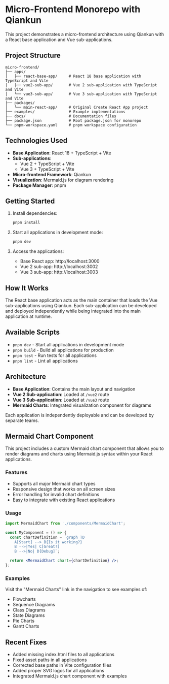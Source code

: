 # Micro-Frontend Monorepo with Qiankun

This project demonstrates a micro-frontend architecture using Qiankun with a React base application and Vue sub-applications.

## Project Structure

```
micro-frontend/
├── apps/
│   ├── react-base-app/     # React 18 base application with TypeScript and Vite
│   ├── vue2-sub-app/       # Vue 2 sub-application with TypeScript and Vite
│   └── vue3-sub-app/       # Vue 3 sub-application with TypeScript and Vite
├── packages/
│   └── main-react-app/     # Original Create React App project
├── examples/               # Example implementations
├── docs/                   # Documentation files
├── package.json            # Root package.json for monorepo
└── pnpm-workspace.yaml     # pnpm workspace configuration
```

## Technologies Used

- **Base Application**: React 18 + TypeScript + Vite
- **Sub-applications**: 
  - Vue 2 + TypeScript + Vite
  - Vue 3 + TypeScript + Vite
- **Micro-frontend Framework**: Qiankun
- **Visualization**: Mermaid.js for diagram rendering
- **Package Manager**: pnpm

## Getting Started

1. Install dependencies:
   ```bash
   pnpm install
   ```

2. Start all applications in development mode:
   ```bash
   pnpm dev
   ```

3. Access the applications:
   - Base React app: http://localhost:3000
   - Vue 2 sub-app: http://localhost:3002
   - Vue 3 sub-app: http://localhost:3003

## How It Works

The React base application acts as the main container that loads the Vue sub-applications using Qiankun. Each sub-application can be developed and deployed independently while being integrated into the main application at runtime.

## Available Scripts

- `pnpm dev` - Start all applications in development mode
- `pnpm build` - Build all applications for production
- `pnpm test` - Run tests for all applications
- `pnpm lint` - Lint all applications

## Architecture

- **Base Application**: Contains the main layout and navigation
- **Vue 2 Sub-application**: Loaded at `/vue2` route
- **Vue 3 Sub-application**: Loaded at `/vue3` route
- **Mermaid Charts**: Integrated visualization component for diagrams

Each application is independently deployable and can be developed by separate teams.

## Mermaid Chart Component

This project includes a custom Mermaid chart component that allows you to render diagrams and charts using Mermaid.js syntax within your React applications.

### Features

- Supports all major Mermaid chart types
- Responsive design that works on all screen sizes
- Error handling for invalid chart definitions
- Easy to integrate with existing React applications

### Usage

```jsx
import MermaidChart from './components/MermaidChart';

const MyComponent = () => {
  const chartDefinition = `graph TD
    A[Start] --> B{Is it working?}
    B -->|Yes| C[Great!]
    B -->|No| D[Debug]`;

  return <MermaidChart chart={chartDefinition} />;
};
```

### Examples

Visit the "Mermaid Charts" link in the navigation to see examples of:
- Flowcharts
- Sequence Diagrams
- Class Diagrams
- State Diagrams
- Pie Charts
- Gantt Charts

## Recent Fixes

- Added missing index.html files to all applications
- Fixed asset paths in all applications
- Corrected base paths in Vite configuration files
- Added proper SVG logos for all applications
- Integrated Mermaid.js chart component with examples